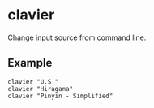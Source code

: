 # clavier

Change input source from command line.

## Example
```
clavier "U.S."
clavier "Hiragana"
clavier "Pinyin - Simplified"
```